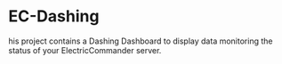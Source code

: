 EC-Dashing
==========

his project contains a Dashing Dashboard to display data monitoring the status of your ElectricCommander server.
